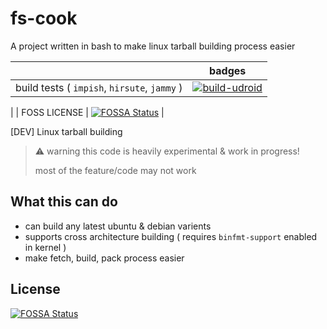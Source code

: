 # fs-cook
A project written in bash to make linux tarball building process easier

|  | badges |
|--|--      |
|build tests ( `impish`, `hirsute`, `jammy` ) | [![build-udroid](https://github.com/RandomCoderOrg/fs-cook/actions/workflows/build-udroid.yml/badge.svg)](https://github.com/RandomCoderOrg/fs-cook/actions/workflows/build-udroid.yml)
 |
| FOSS LICENSE | [![FOSSA Status](https://app.fossa.com/api/projects/git%2Bgithub.com%2FRandomCoderOrg%2Ffs-cook.svg?type=shield)](https://app.fossa.com/projects/git%2Bgithub.com%2FRandomCoderOrg%2Ffs-cook?ref=badge_shield)
 |

[DEV] Linux tarball building
> ⚠️ warning this code is heavily experimental & work in progress!
>
> most of the feature/code may not work

## What this can do
- can build any latest ubuntu & debian varients
- supports cross architecture building ( requires `binfmt-support` enabled in kernel )
- make fetch, build, pack process easier

## License
[![FOSSA Status](https://app.fossa.com/api/projects/git%2Bgithub.com%2FRandomCoderOrg%2Ffs-cook.svg?type=large)](https://app.fossa.com/projects/git%2Bgithub.com%2FRandomCoderOrg%2Ffs-cook?ref=badge_large)
